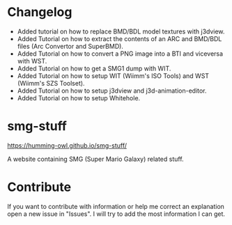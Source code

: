 # Changelog

- Added tutorial on how to replace BMD/BDL model textures with j3dview.
- Added Tutorial on how to extract the contents of an ARC and BMD/BDL files (Arc Convertor and SuperBMD).
- Added Tutorial on how to convert a PNG image into a BTI and viceversa with WST.
- Added Tutorial on how to get a SMG1 dump with WIT.
- Added Tutorial on how to setup WIT (Wiimm's ISO Tools) and WST (Wiimm's SZS Toolset).
- Added Tutorial on how to setup j3dview and j3d-animation-editor.
- Added Tutorial on how to setup Whitehole.

# smg-stuff
https://humming-owl.github.io/smg-stuff/ 

A website containing SMG (Super Mario Galaxy) related stuff.

# Contribute
If you want to contribute with information or help me correct an explanation open a new issue in "Issues". I will try to add the most information I can get.
